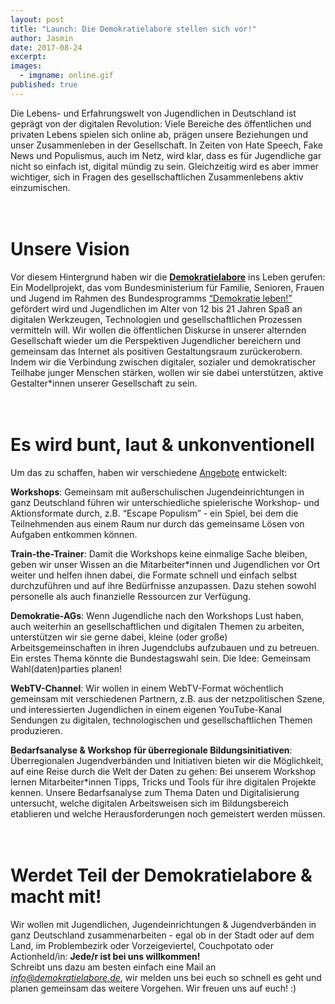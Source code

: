 ```yaml
---
layout: post
title: "Launch: Die Demokratielabore stellen sich vor!"
author: Jasmin
date: 2017-08-24
excerpt: 
images:
  - imgname: online.gif
published: true
---	 
```

Die Lebens- und Erfahrungswelt von Jugendlichen in Deutschland ist geprägt von der digitalen Revolution: Viele Bereiche des öffentlichen und privaten Lebens spielen sich online ab, prägen unsere Beziehungen und unser Zusammenleben in der Gesellschaft. In Zeiten von Hate Speech, Fake News und Populismus, auch im Netz, wird klar, dass es für Jugendliche gar nicht so einfach ist, digital mündig zu sein. Gleichzeitig wird es aber immer wichtiger, sich in Fragen des gesellschaftlichen Zusammenlebens aktiv einzumischen.
<br />		 
<br />	

# Unsere Vision

Vor diesem Hintergrund haben wir die **[Demokratielabore](https://demokratielabore.de)** ins Leben gerufen: Ein Modellprojekt, das vom Bundesministerium für Familie, Senioren, Frauen und Jugend im Rahmen des Bundesprogramms [“Demokratie leben!”](https://www.demokratie-leben.de/) gefördert wird und Jugendlichen im Alter von 12 bis 21 Jahren Spaß an digitalen Werkzeugen, Technologien und gesellschaftlichen Prozessen vermitteln will. Wir wollen die öffentlichen Diskurse in unserer alternden Gesellschaft wieder um die Perspektiven Jugendlicher bereichern und gemeinsam das Internet als positiven Gestaltungsraum zurückerobern. Indem wir die Verbindung zwischen digitaler, sozialer und demokratischer Teilhabe junger Menschen stärken, wollen wir sie dabei unterstützen, aktive Gestalter*innen unserer Gesellschaft zu sein. 
<br />		 
<br />	

# Es wird bunt, laut & unkonventionell

Um das zu schaffen, haben wir verschiedene [Angebote](https://demokratielabore.de/angebote) entwickelt:

**Workshops**: Gemeinsam mit außerschulischen Jugendeinrichtungen in ganz Deutschland  führen wir unterschiedliche spielerische Workshop- und Aktionsformate durch, z.B. “Escape Populism” - ein Spiel, bei dem die Teilnehmenden aus einem Raum nur durch das gemeinsame Lösen von Aufgaben entkommen können.  

**Train-the-Trainer**: Damit die Workshops keine einmalige Sache bleiben, geben wir unser Wissen an die Mitarbeiter*innen und Jugendlichen vor Ort weiter und helfen ihnen dabei, die Formate schnell und einfach selbst durchzuführen und auf ihre Bedürfnisse anzupassen. Dazu stehen sowohl personelle als auch finanzielle Ressourcen zur Verfügung. 

**Demokratie-AGs**: Wenn Jugendliche nach den Workshops Lust haben, auch weiterhin an gesellschaftlichen und digitalen Themen zu arbeiten, unterstützen wir sie gerne dabei, kleine (oder große) Arbeitsgemeinschaften in ihren Jugendclubs aufzubauen und zu betreuen. Ein erstes Thema könnte die Bundestagswahl sein. Die Idee: Gemeinsam Wahl(daten)parties planen!

**WebTV-Channel**: Wir wollen in einem WebTV-Format wöchentlich gemeinsam mit verschiedenen Partnern, z.B. aus der netzpolitischen Szene, und interessierten Jugendlichen in einem eigenen YouTube-Kanal Sendungen zu digitalen, technologischen und gesellschaftlichen Themen produzieren. 

**Bedarfsanalyse & Workshop für überregionale Bildungsinitiativen**: Überregionalen Jugendverbänden und Initiativen bieten wir die Möglichkeit, auf eine Reise durch die Welt der Daten zu gehen: Bei unserem Workshop lernen Mitarbeiter*innen Tipps, Tricks und Tools für ihre digitalen Projekte kennen. Unsere Bedarfsanalyse zum Thema Daten und Digitalisierung untersucht, welche digitalen Arbeitsweisen sich im Bildungsbereich etablieren und welche Herausforderungen noch gemeistert werden müssen. 
<br />		 
<br />	

# Werdet Teil der Demokratielabore & macht mit!

Wir wollen mit Jugendlichen, Jugendeinrichtungen & Jugendverbänden in ganz Deutschland zusammenarbeiten -  egal ob in der Stadt oder auf dem Land, im Problembezirk oder Vorzeigeviertel, Couchpotato oder Actionheld/in: **Jede/r ist bei uns willkommen!**  
Schreibt uns dazu am besten einfach eine Mail an *info@demokratielabore.de*, wir melden uns bei euch so schnell es geht und planen gemeinsam das weitere Vorgehen. Wir freuen uns auf euch! :)
